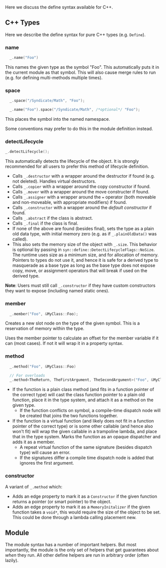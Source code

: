 Here we discuss the define syntax available for C++.

## C++ Types

Here we describe the define syntax for pure C++ types (e.g. `Define`).

### name

```c++
  _.name("Foo")
```

This names the given type as the symbol "Foo". This automatically puts it in the current module as that symbol. This will also cause merge rules to run (e.g. for defining multi-methods multiple times).

### space

```c++
  _.space("/Syndicate/Math", "Foo");
```
```c++
  _.name("Foo").space("/Syndicate/Math", /*optional*/ "Foo");
```

This places the symbol into the named namespace.

Some conventions may prefer to do this in the module definition instead.

### detectLifecycle

```c++
_.detectLifecycle();
```

This automatically detects the lifecycle of the object. It is strongly recommended for all users to prefer this method of lifecycle definition.

* Calls `_.destructor` with a wrapper around the destructor if found (e.g. not deleted). Handles virtual destructors.
* Calls `_.copier` with a wrapper around the copy constructor if found.
* Calls `_.mover` with a wrapper around the move constructer if found.
* Calls `_.assigner` with a wrapper around the `=` operator (both moveable and non-moveable, with appropriate modifiers) if found.
* Calls `_.constructor` with a wrapper around the *default constructor* if found.
* Calls `_.abstract` if the class is abstract.
* Calls `_.final` if the class is final.
* If none of the above are found (besides final), sets the type as a plain old data type, with initial memory zero (e.g. as if `_.plainOldData()` was called).
* This also sets the memory size of the object with `_.size`. This behavior is optional by passing in `syn::define::DetectLifecycleFlags::NoSize`. The runtime uses size as a minimum size, and for allocation of memory. Pointers to types do not use it, and hence it is safe for a derived type to masquerade as a base type as long as the base type does not expose copy, move, or assignment operators that will break if used on the derived type.

**Note**: Users must still call `_.constructor` if they have custom constructors they want to expose (including named static ones).

### member

```c++
  _.member("Foo", &MyClass::Foo);
```

Creates a new slot node on the type of the given symbol. This is a reservation of memory within the type.

Uses the member pointer to calculate an offset for the member variable if it can (most cases). If not it will wrap it in a property syntax.

### method

```c++
  _.method("Foo", &MyClass::Foo)
```

```c++
  // For overloads
  _.method<TheReturn, TheFirstArgument, TheSecondArgument>("Foo", &MyClass::Foo)
```

* If the function is a plain class method (and fits in a function pointer of the correct type) will cast the class function pointer to a plain old function, place it in the type system, and attach it as a method on the given type.
  * If the function conflicts on symbol, a compile-time dispatch node will be created that joins the two functions together.
* If the function is a virtual function (and likely does not fit in a function pointer of the correct type) or is some other callable (and hence also won't fit) will wrap the given callable in a trampoline lambda, and place that in the type system. Marks the function as an opaque dispatcher and adds it as a member.
  * A repeat virtual function of the same signature (besides dispatch type) will cause an error.
  * If the signatures differ a compile time dispatch node is added that ignores the first argument.

### constructor

A variant of `_.method` which:

* Adds an edge property to mark it as a `Constructor` if the given function returns a pointer (or smart pointer) to the object.
* Adds an edge property to mark it as a `MemoryInitalizer` if the given function takes a `void*`, this would require the size of the object to be set. This could be done through a lambda calling placement new.

## Module

The module syntax has a number of important helpers. But most importantly, the module is the only set of helpers that get guarantees about *when* they run. All other define helpers are run in arbitrary order (often lazily).